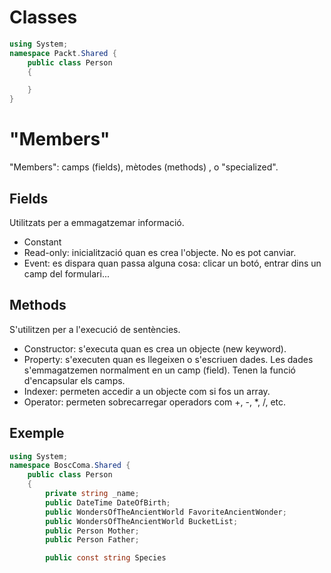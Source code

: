 # Classes

```csharp
using System;
namespace Packt.Shared {
    public class Person
    {

    }
}
```

# "Members"
"Members": camps (fields), mètodes (methods) , o "specialized".

## Fields
Utilitzats per a emmagatzemar informació. 

- Constant
- Read-only:  inicialització quan es crea l'objecte. No es pot canviar.
- Event: es dispara quan passa alguna cosa: clicar un botó, entrar dins un camp del formulari...

## Methods
S'utilitzen per a l'execució de sentències.

- Constructor: s'executa quan es crea un objecte (new keyword).
- Property: s'executen quan es llegeixen o s'escriuen dades. Les dades s'emmagatzemen normalment en un camp (field). Tenen la funció d'encapsular els camps. 
- Indexer: permeten accedir a un objecte com si fos un array.
- Operator: permeten sobrecarregar operadors com +, -, *, /, etc.

## Exemple

```csharp
using System;
namespace BoscComa.Shared {
    public class Person
    {
        private string _name;
        public DateTime DateOfBirth;
        public WondersOfTheAncientWorld FavoriteAncientWonder;
        public WondersOfTheAncientWorld BucketList;
        public Person Mother;
        public Person Father;

        public const string Species